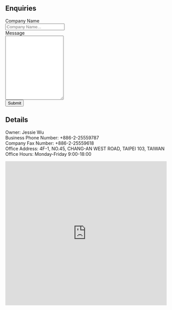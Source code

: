 
<section class="pt-4 pt-md-11">
    <div class="container">
      <div class="row">
        <div class="col">
          <h2>Enquiries</h2>
          <form action="action_page.php">
            <div><label for="fname">Company Name</label></div>
            <div><input class="form-control" type="text" id="cname" name="cname" placeholder="Company Name..."></div>
            <div><label for="message">Message</label></div>
            <div>
              <textarea class="form-control" id="subject" name="subject" placeholder="Write something.." style="height:200px">
              </textarea></div>
            <input type="submit" class="btn btn-primary lift" value="Submit">
          </form>
        </div>
        <div class="col">
            <h2>Details</h2>
            <p>
            Owner: Jessie Wu <br/>
            Business Phone Number: +886-2-25559787  <br/>
            Company Fax Number: +886-2-25559618  <br/>
            Office Address: 4F-1, NO.45, CHANG-AN WEST ROAD, TAIPEI 103, TAIWAN  <br/>
            Office Hours: Monday-Friday 9:00-18:00 <br/>
            </p>
        </div>
      </div>
    </div>
</section>
<section class="py-8 py-md-11 border-bottom">
  <div class="row">
    <iframe src="https://www.google.com/maps/embed?pb=!1m14!1m8!1m3!1d57832.12972119495!2d121.5181!3d25.050762!3m2!1i1024!2i768!4f13.1!3m3!1m2!1s0x0%3A0xa2708566261aa632!2z6Kmg6bqX6Zu75a2Q6IKh5Lu95pyJ6ZmQ5YWs5Y-4!5e0!3m2!1sen!2stw!4v1572514969909!5m2!1sen!2stw" width="100%" height="450" frameborder="0" style="border:0;" allowfullscreen=""></iframe>
  </div>
</section>

